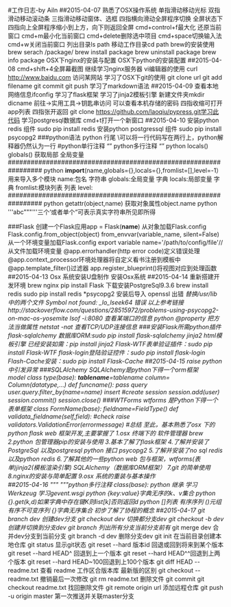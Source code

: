 #工作日志-by Ailn
##2015-04-07
	熟悉了OSX操作系统
	单指滑动移动光标
	双指滑动移动滚动条
	三指滑动移动窗体、选框
	四指横向滑动全屏程序切换
	全屏状态下四指向上全屏程序缩小到上方，向下则返回全屏
	cmd+control+f最大化 还原当前窗口
	cmd+m最小化当前窗口
	cmd+delete删除选中项目 
	cmd+space切换输入法
	cmd+w关闭当前窗口
	列出目录ls path
	移动工作目录cd path
	brew的安装使用
	brew serach /package/
	brew install package
	brew uninstall package
	brew info package
	OSX下nginx的安装与配置
	OSX下python的安装配置
##2015-04-08
	cmd+shift+4全屏幕截图
	继续学习nginx服务器
	vi编辑器的使用
	curl http://www.baidu.com 访问某网站
	学习了OSX下git的使用
	git clone url
	git add filename
	git commit
	git push
	学习了markdown语法
##2015-04-09
	查看本地网络信息ifconfig
	学习了flask框架
	学习了jinja2模板引擎 
	新建文件夹mkdir dicname
	前往->实用工具->钥匙串访问  可以查看本机存储的密码
	四指收缩可打开app列表 四指张开返回
	git clone https://github.com/laoqiu/pypress.git学习此代码
	学习postgresql数据库
	cmd+t打开一个新窗口
##2015-04-10
	安装python redis 组件 sudo pip install redis
	安装python postgressql 组件 sudo pip install psycopg2
###python语法
	python 行尾 \可以将一行代码写在两行上，python解释器仍然认为一行
	#python单行注释
	“”
	python多行注释
	“”
	python locals() globals() 获取局部 全局变量
	#################################################################
	python __import__(name,globals={},locals={},fromlist=[],level=-1）用来导入多个模块
		name:包名 字符串
		globals:全局变量 字典
		locals:局部变量 字典
		fromlist:模块列表 列表
		level:
	#################################################################
	python getattr(object,name)	获取对象属性object.name
	python '''abc"""'''三个‘或者单个“可表示真实字符串所见即所得
	
###Flask
	创建一个Flask应用app = Flask(__name__)
	从对象加载Flask.config Flask.config.from_object(object)
	from_envvar(variable_name, silent=False)从一个环境变量加载Flask.config
	export variable name='/path/to/config/file'//从文件加载环境变量
	@app.errorhandler(http error code)定义错误处理
	@app.context_processor环境处理器将自定义看书注册到模板中
	@app.template_filter()过滤器
	app.register_blueprint()将视图对应到处理函数
##2015-04-13
	Osx 系统安装U盘制作
	安装Osx系统
##2015-04-14
	重新搭建开发环境
	brew nginx
	pip install Flask
	下载安装PostgreSql9.3.6
	brew install redis
	sudo pip install redis
	*psycopg2 安装后导入 openssl 出错
	*替换/usr/lib 中的两个文件
	*Symbol not found: _lo_lseek64 错误
	以上*参考链接http://stackoverflow.com/questions/28515972/problems-using-psycopg2-on-mac-os-yosemite
	lsof -i:8080 查看某端口的信息
	python @property 把方法当做属性
	netstat -nat 查看TCP/UDP连接信息
###安装Flask所需python插件
	flask-sqlalchemy 数据库ORM:sudo pip install flask-sqlalchemy
	jinja2 html模板引擎 已经安装如需：pip install jinja2
	Flask-WTF表单验证插件：sudo pip install Flask-WTF
	flask-login登陆验证控件：sudo pip install flask-login
	Flash-Cache安装：sudo pip install Flask-Cache
##2015-04-15
	raise python中引发异常
###SQLAlchemy
	SQLAlchemy是python下得一个orm框架	
	model
	class type(base):
		__tablename__=tablename
		column= Column(datatype,...)
		def funcname():
			pass
	query
	user.query.filter_by(name=name)
	insert
	#create session
	session.add(user)
	session.commit()
	session.close()
###WTForms
	wtforms 是Python下得一个表单框架
	class FormName(base):
		fieldname=FieldType()
	def validata_fieldname(self,field):
		#check
		raise validators.ValidationError(errormessage)
#总结
	至此，基本熟悉了osx 下的python flask web 框架开发,主要掌握了
	1.osx 终端下的 软件管理器 brew
	2.python 包管理器pip的安装与使用
	3.基本了解了flask框架
	4.了解并安装了PostgreSql 以及postgresql python 接口 psycopg2
	5.了解并安装了no sql redis 以及python redis
	6.了解其他的一些python web 包与框架，wtforms(表单)jinja2(模板渲染引擎) SQLAlchemy（数据库ORM框架）
	7.git 的简单使用
	8.nginx的安装与简单配置
	9.osx 系统的重装与基本操作	
##2015-04-16
	""" """python多行注释
	class(base): python 继承
	学习Werkzeug
	学习gevent.wsgi
	python {key:value}字典无序的k、v集合
	python {}.get(k,d)如果字典中存在键K则list[k]否则返回d
	python 
	[]列表 有序序列
	()元组 有序不可变序列
	{}字典无序集合
	初步了解了协程的概念
##2015-04-17
	git branch dev 创建dev分支
	git checkout dev 切换都分支dev
	git checkout -b dev 创建并切换到分支dev
	git branch 列出所有分支当前分支前有*
	git merge dev 合并dev分支到当前分支
	git branch -d dev 删除分支dev
	git init 在当前目录创建本地仓库
	git status 显示git状态
	git reset --hard 版本id 回退或回到将来到某个版本
	git reset --hard HEAD^ 回退到上一个版本
	git reset --hard HEAD^^回退到上两个版本
	git reset --hard HEAD~100回退到上100个版本
	git diff HEAD --readme.txt 查看 readme 工作区合版本库 最新版的区别
	git checkout --readme.txt 撤销最后一次修改
	git rm readme.txt 删除文件
	git commit
	git checkout readme.txt 找回删除文件
	git remote origin url 添加远程仓库
	git push -u origin master 第一次推送并关联master分支
	
